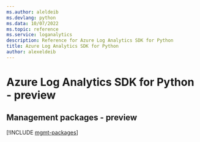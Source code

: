 ```yaml
---
ms.author: aleldeib
ms.devlang: python
ms.data: 10/07/2022
ms.topic: reference
ms.service: loganalytics
description: Reference for Azure Log Analytics SDK for Python
title: Azure Log Analytics SDK for Python
author: alexeldeib
---
```

# Azure Log Analytics SDK for Python - preview

## Management packages - preview
[!INCLUDE [mgmt-packages](log-analytics-mgmt-index.md)]